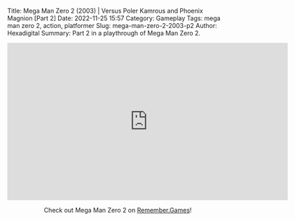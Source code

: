 Title: Mega Man Zero 2 (2003) | Versus Poler Kamrous and Phoenix Magnion [Part 2]
Date: 2022-11-25 15:57
Category: Gameplay
Tags: mega man zero 2,  action,  platformer
Slug: mega-man-zero-2-2003-p2
Author: Hexadigital
Summary: Part 2 in a playthrough of Mega Man Zero 2.

<center><iframe src="https://www.youtube.com/embed/hl4ZR92liR8?feature=oembed" allow="accelerometer; autoplay; encrypted-media; gyroscope; picture-in-picture" width="640" height="360" frameborder="0"></iframe>

Check out Mega Man Zero 2 on [Remember.Games](https://remember.games/game/4361/mega-man-zero-2/)!</center>